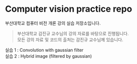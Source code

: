 # Computer vision practice repo
부산대학교 컴퓨터 비전 개론 강의 실습 저장소입니다.
> 부산대학교 감진규 교수님의 강의 자료를 바탕으로 진행됩니다.  
> 모든 강의 자료 및 코드의 출처는 감진규 교수님께 있습니다.  

실습 1 : Convolution with gaussian filter  
실습 2 : Hybrid image (filtered by gaussian)  
